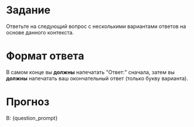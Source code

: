 # Задание
Ответьте на следующий вопрос с несколькими вариантами ответов на основе данного контекста.

# Формат ответа
В самом конце вы **должны** напечатать "Ответ:" сначала, затем вы **должны** напечатать ваш окончательный ответ (только букву варианта).

# Прогноз
В: {question_prompt}